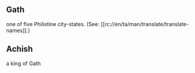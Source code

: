 ## Gath ##

one of five Philistine city-states. (See: [[rc://en/ta/man/translate/translate-names]].)

## Achish ##

a king of Gath